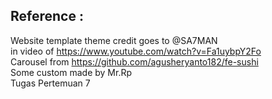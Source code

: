 ## Reference :
Website template theme credit goes to @SA7MAN \
in video of https://www.youtube.com/watch?v=Fa1uybpY2Fo \
Carousel from https://github.com/agusheryanto182/fe-sushi \
Some custom made by Mr.Rp \
Tugas Pertemuan 7
